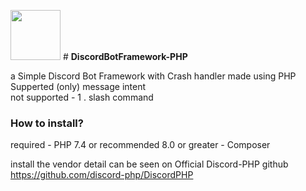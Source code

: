 <img src="https://cdn.discordapp.com/attachments/997562428529328188/1027912099848007680/Framework_Logo.png" width="80"> # <b>DiscordBotFramework-PHP</b>

a Simple Discord Bot Framework with Crash handler made using PHP
<br>Supperted (only) message intent<br>
not supported  - 1 . slash command
<h3>How to install?</h3>
required  - PHP 7.4 or recommended 8.0 or greater
          - Composer
          
install the vendor detail can be seen on Official Discord-PHP github https://github.com/discord-php/DiscordPHP
